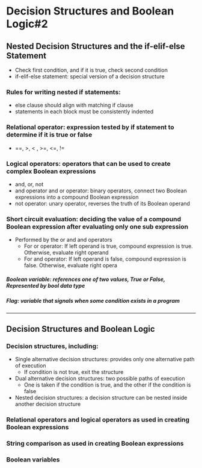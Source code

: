# Decision Structures and Boolean Logic#2

## Nested Decision Structures and the if-elif-else Statement
* Check first condition, and if it is true, check second condition 
* if-elif-else statement: special version of a decision structure

### Rules for writing nested if statements:
* else clause should align with matching if clause
* statements in each block must be consistently indented

### Relational operator: expression tested by if statement to determine if it is true or false
* ==, >, < , >=, <=, != 

### Logical operators: operators that can be used to create complex Boolean expressions
* and, or, not
* and operator and or operator: binary operators, connect two Boolean expressions into a compound Boolean expression
* not operator: unary operator, reverses the truth of its Boolean operand

### Short circuit evaluation: deciding the value of a compound Boolean expression after evaluating only one sub expression
* Performed by the or and and operators
  - For or operator: If left operand is true, compound expression is true. Otherwise, evaluate right operand
  - For and operator: If left operand is false, compound expression is false. Otherwise, evaluate right opera
  
##### Boolean variable: references one of two values, True or False, Represented by bool data type
##### Flag: variable that signals when some condition exists in a program


--------------------


## Decision Structures and Boolean Logic
### Decision structures, including:
* Single alternative decision structures: provides only one alternative path of execution
  - If condition is not true, exit the structure
* Dual alternative decision structures: two possible paths of execution
  - One is taken if the condition is true, and the other if the condition is false
* Nested decision structures: a decision structure can be nested inside another decision structure
### Relational operators and logical operators as used in creating Boolean expressions
### String comparison as used in creating Boolean expressions
### Boolean variables

